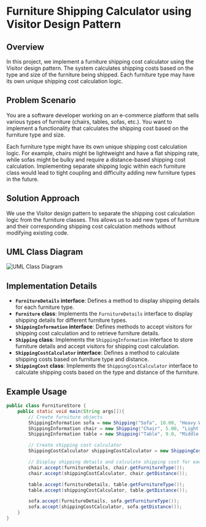 
# Furniture Shipping Calculator using Visitor Design Pattern

## Overview

In this project, we implement a furniture shipping cost calculator using the Visitor design pattern. The system calculates shipping costs based on the type and size of the furniture being shipped. Each furniture type may have its own unique shipping cost calculation logic.

## Problem Scenario

You are a software developer working on an e-commerce platform that sells various types of furniture (chairs, tables, sofas, etc.). You want to implement a functionality that calculates the shipping cost based on the furniture type and size.

Each furniture type might have its own unique shipping cost calculation logic. For example, chairs might be lightweight and have a flat shipping rate, while sofas might be bulky and require a distance-based shipping cost calculation. Implementing separate shipping logic within each furniture class would lead to tight coupling and difficulty adding new furniture types in the future.

## Solution Approach

We use the Visitor design pattern to separate the shipping cost calculation logic from the furniture classes. This allows us to add new types of furniture and their corresponding shipping cost calculation methods without modifying existing code.

## UML Class Diagram

![UML Class Diagram](<insert link to UML diagram here>)

## Implementation Details

- **`FurnitureDetails` interface**: Defines a method to display shipping details for each furniture type.
- **`Furniture` class**: Implements the `FurnitureDetails` interface to display shipping details for different furniture types.
- **`ShippingInformation` interface**: Defines methods to accept visitors for shipping cost calculation and to retrieve furniture details.
- **`Shipping` class**: Implements the `ShippingInformation` interface to store furniture details and accept visitors for shipping cost calculation.
- **`ShippingCostCalculator` interface**: Defines a method to calculate shipping costs based on furniture type and distance.
- **`ShippingCost` class**: Implements the `ShippingCostCalculator` interface to calculate shipping costs based on the type and distance of the furniture.

## Example Usage

```java
public class FurnitureStore {
    public static void main(String args[]){
        // Create furniture objects
        ShippingInformation sofa = new Shipping("Sofa", 10.00, "Heavy Weight");
        ShippingInformation chair = new Shipping("Chair", 5.00, "Light Weight");
        ShippingInformation table = new Shipping("Table", 9.0, "Middle Weight");

        // Create shipping cost calculator
        ShippingCostCalculator shippingCostCalculator = new ShippingCost();

        // Display shipping details and calculate shipping cost for each furniture
        chair.accept(furnitureDetails, chair.getFurnitureType());
        chair.accept(shippingCostCalculator, chair.getDistance());

        table.accept(furnitureDetails, table.getFurnitureType());
        table.accept(shippingCostCalculator, table.getDistance());

        sofa.accept(furnitureDetails, sofa.getFurnitureType());
        sofa.accept(shippingCostCalculator, sofa.getDistance());
    }
}
